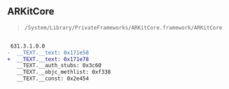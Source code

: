 ## ARKitCore

> `/System/Library/PrivateFrameworks/ARKitCore.framework/ARKitCore`

```diff

 631.3.1.0.0
-  __TEXT.__text: 0x171e58
+  __TEXT.__text: 0x171e78
   __TEXT.__auth_stubs: 0x3c60
   __TEXT.__objc_methlist: 0xf338
   __TEXT.__const: 0x2e454

```
